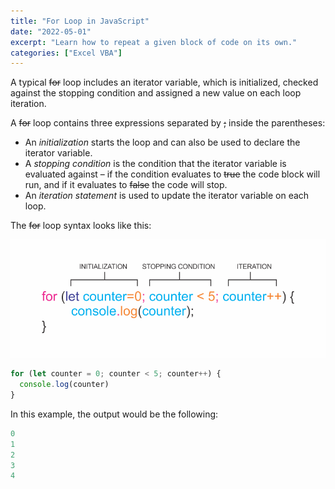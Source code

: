 ```yaml
---
title: "For Loop in JavaScript"
date: "2022-05-01"
excerpt: "Learn how to repeat a given block of code on its own."
categories: ["Excel VBA"]
---
```


A typical ~~for~~ loop includes an iterator variable, which is initialized, checked against the stopping condition and assigned a new value on each loop iteration.

A ~~for~~ loop contains three expressions separated by ~~;~~ inside the parentheses:

- An _initialization_ starts the loop and can also be used to declare the iterator variable.
- A _stopping condition_ is the condition that the iterator variable is evaluated against – if the condition evaluates to ~~true~~ the code block will run, and if it evaluates to ~~false~~ the code will stop.
- An _iteration statement_ is used to update the iterator variable on each loop.

The ~~for~~ loop syntax looks like this:

![For Loop](../images/forLoop/forLoop.png)

```js {numberLines}
for (let counter = 0; counter < 5; counter++) {
  console.log(counter)
}
```

In this example, the output would be the following:

```js {numberLines}
0
1
2
3
4
```
